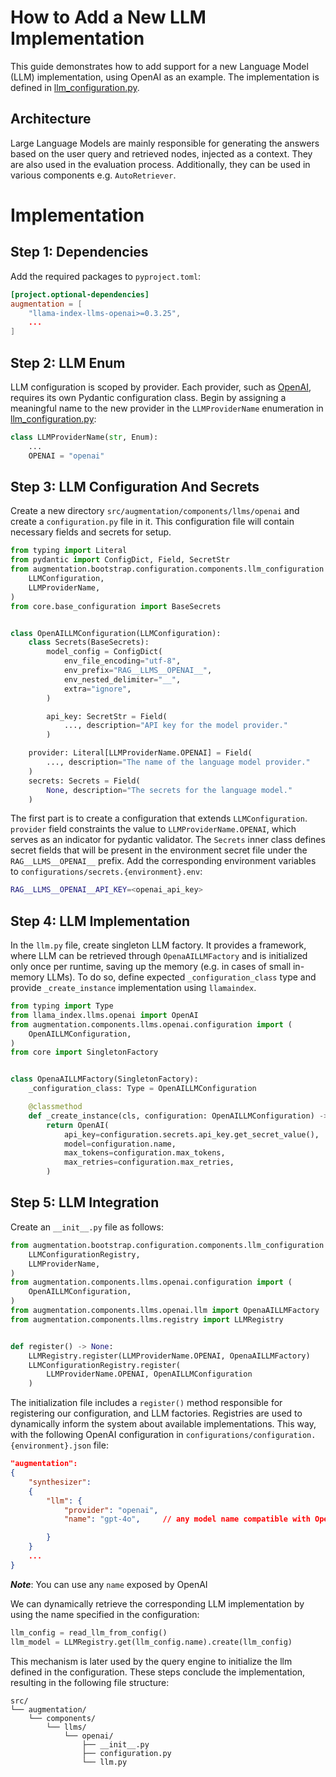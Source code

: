 # How to Add a New LLM Implementation

This guide demonstrates how to add support for a new Language Model (LLM) implementation, using OpenAI as an example. The implementation is defined in [llm_configuration.py](https://github.com/feld-m/rag_blueprint/blob/main/src/common/bootstrap/configuration/pipeline/augmentation/query_engine/llm_configuration.py).

## Architecture

Large Language Models are mainly responsible for generating the answers based on the user query and retrieved nodes, injected as a context. They are also used in the evaluation process. Additionally, they can be used in various components e.g. `AutoRetriever`.

# Implementation


## Step 1: Dependencies

Add the required packages to `pyproject.toml`:

```toml
[project.optional-dependencies]
augmentation = [
    "llama-index-llms-openai>=0.3.25",
    ...
]
```

## Step 2: LLM Enum

LLM configuration is scoped by provider. Each provider, such as [OpenAI](https://openai.com/), requires its own Pydantic configuration class. Begin by assigning a meaningful name to the new provider in the `LLMProviderName` enumeration in [llm_configuration.py](https://github.com/feld-m/rag_blueprint/blob/main/src/augmentation/bootstrap/configuration/components/llm_configuration.py):

```py
class LLMProviderName(str, Enum):
    ...
    OPENAI = "openai"
```

## Step 3: LLM Configuration And Secrets

Create a new directory `src/augmentation/components/llms/openai` and create a `configuration.py` file in it. This configuration file will contain necessary fields and secrets for setup.


```py
from typing import Literal
from pydantic import ConfigDict, Field, SecretStr
from augmentation.bootstrap.configuration.components.llm_configuration import (
    LLMConfiguration,
    LLMProviderName,
)
from core.base_configuration import BaseSecrets


class OpenAILLMConfiguration(LLMConfiguration):
    class Secrets(BaseSecrets):
        model_config = ConfigDict(
            env_file_encoding="utf-8",
            env_prefix="RAG__LLMS__OPENAI__",
            env_nested_delimiter="__",
            extra="ignore",
        )

        api_key: SecretStr = Field(
            ..., description="API key for the model provider."
        )

    provider: Literal[LLMProviderName.OPENAI] = Field(
        ..., description="The name of the language model provider."
    )
    secrets: Secrets = Field(
        None, description="The secrets for the language model."
    )
```

The first part is to create a configuration that extends `LLMConfiguration`. `provider` field constraints the value to `LLMProviderName.OPENAI`, which serves as an indicator for pydantic validator. The `Secrets` inner class defines secret fields that will be present in the environment secret file under the `RAG__LLMS__OPENAI__` prefix. Add the corresponding environment variables to `configurations/secrets.{environment}.env`:

```sh
RAG__LLMS__OPENAI__API_KEY=<openai_api_key>
```

## Step 4: LLM Implementation

In the `llm.py` file, create singleton LLM factory. It provides a framework, where LLM can be retrieved through `OpenaAILLMFactory` and is initialized only once per runtime, saving up the memory (e.g. in cases of small in-memory LLMs). To do so, define expected `_configuration_class` type and provide `_create_instance` implementation using `llamaindex`.


```py
from typing import Type
from llama_index.llms.openai import OpenAI
from augmentation.components.llms.openai.configuration import (
    OpenAILLMConfiguration,
)
from core import SingletonFactory


class OpenaAILLMFactory(SingletonFactory):
    _configuration_class: Type = OpenAILLMConfiguration

    @classmethod
    def _create_instance(cls, configuration: OpenAILLMConfiguration) -> OpenAI:
        return OpenAI(
            api_key=configuration.secrets.api_key.get_secret_value(),
            model=configuration.name,
            max_tokens=configuration.max_tokens,
            max_retries=configuration.max_retries,
        )
```

## Step 5: LLM Integration

Create an `__init__.py` file as follows:

```py
from augmentation.bootstrap.configuration.components.llm_configuration import (
    LLMConfigurationRegistry,
    LLMProviderName,
)
from augmentation.components.llms.openai.configuration import (
    OpenAILLMConfiguration,
)
from augmentation.components.llms.openai.llm import OpenaAILLMFactory
from augmentation.components.llms.registry import LLMRegistry


def register() -> None:
    LLMRegistry.register(LLMProviderName.OPENAI, OpenaAILLMFactory)
    LLMConfigurationRegistry.register(
        LLMProviderName.OPENAI, OpenAILLMConfiguration
    )

```

The initialization file includes a `register()` method responsible for registering our configuration, and LLM factories. Registries are used to dynamically inform the system about available implementations. This way, with the following OpenAI configuration in `configurations/configuration.{environment}.json` file:

```json
"augmentation":
{
    "synthesizer":
    {
        "llm": {
            "provider": "openai",
            "name": "gpt-4o",     // any model name compatible with OpenAI API

        }
    }
    ...
}
```

**_Note_**: You can use any `name` exposed by OpenAI

We can dynamically retrieve the corresponding LLM implementation by using the name specified in the configuration:

```py
llm_config = read_llm_from_config()
llm_model = LLMRegistry.get(llm_config.name).create(llm_config)
```

This mechanism is later used by the query engine to initialize the llm defined in the configuration. These steps conclude the implementation, resulting in the following file structure:

```
src/
└── augmentation/
    └── components/
        └── llms/
            └── openai/
                ├── __init__.py
                ├── configuration.py
                └── llm.py
```
